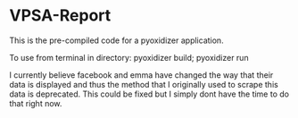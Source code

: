 # VPSA-Report

This is the pre-compiled code for a pyoxidizer application.

To use from terminal in directory:
pyoxidizer build;
pyoxidizer run


I currently believe facebook and emma have changed the way that their data is displayed and thus the method that I originally used to scrape this data is deprecated. This could be fixed but I simply dont have the time to do that right now. 
